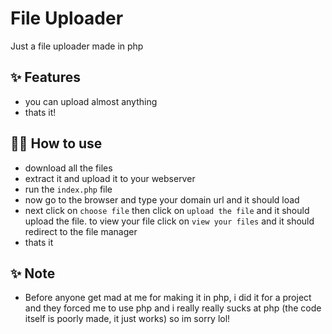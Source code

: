 # File Uploader

Just a file uploader made in php

## ✨ Features

- you can upload almost anything
- thats it!

## 💁‍♀️ How to use

- download all the files
- extract it and upload it to your webserver
- run the `index.php` file
- now go to the browser and type your domain url and it should load
- next click on `choose file` then click on `upload the file` and it should upload the file. to view your file click on `view your files` and it should redirect to the file manager
- thats it

## ✨ Note

- Before anyone get mad at me for making it in php, i did it for a project and they forced me to use php and i really really sucks at php (the code itself is poorly made, it just works) so im sorry lol!
